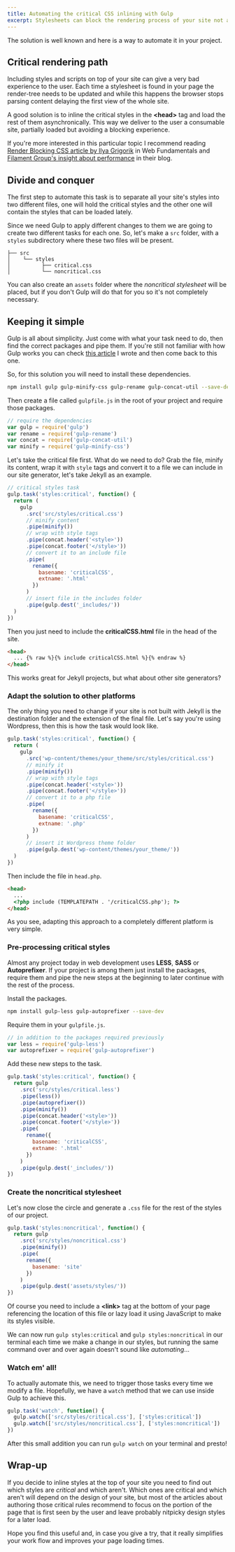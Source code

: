```yaml
---
title: Automating the critical CSS inlining with Gulp
excerpt: Stylesheets can block the rendering process of your site not allowing the user to see the content while all the resources are being loaded.
---
```


The solution is well known and here is a way to automate it in your project.

## Critical rendering path

Including styles and scripts on top of your site can give a very bad experience to the user. Each time a stylesheet is found in your page the render-tree needs to be updated and while this happens the browser stops parsing content delaying the first view of the whole site.

A good solution is to inline the critical styles in the **&lt;head&gt;** tag and load the rest of them asynchronically. This way we deliver to the user a consumable site, partially loaded but avoiding a blocking experience.

If you're more interested in this particular topic I recommend reading <a href="https://developers.google.com/web/fundamentals/performance/critical-rendering-path/render-blocking-css" target="_blank">Render Blocking CSS article by Ilya Grigorik</a> in Web Fundamentals and <a href="https://www.filamentgroup.com/lab/performance-rwd.html" target="_blank">Filament Group's insight about performance</a> in their blog.

## Divide and conquer

The first step to automate this task is to separate all your site's styles into two different files, one will hold the critical styles and the other one will contain the styles that can be loaded lately.

Since we need Gulp to apply different changes to them we are going to create two different tasks for each one. So, let's make a `src` folder, with a `styles` subdirectory where these two files will be present.

```
├── src
│    └── styles
│          ├── critical.css
│          └── noncritical.css
```

You can also create an `assets` folder where the _noncritical stylesheet_ will be placed, but if you don't Gulp will do that for you so it's not completely necessary.

## Keeping it simple

Gulp is all about simplicity. Just come with what your task need to do, then find the correct packages and pipe them. If you're still not familiar with how Gulp works you can check <a href="http://jeremenichelli.github.io/2015/05/using-gulp/" target="_blank">this article</a> I wrote and then come back to this one.

So, for this solution you will need to install these dependencies.

```bash
npm install gulp gulp-minify-css gulp-rename gulp-concat-util --save-dev
```

Then create a file called `gulpfile.js` in the root of your project and require those packages.

```js
// require the dependencies
var gulp = require('gulp')
var rename = require('gulp-rename')
var concat = require('gulp-concat-util')
var minify = require('gulp-minify-css')
```

Let's take the critical file first. What do we need to do? Grab the file, minify its content, wrap it with `style` tags and convert it to a file we can include in our site generator, let's take Jekyll as an example.

```js
// critical styles task
gulp.task('styles:critical', function() {
  return (
    gulp
      .src('src/styles/critical.css')
      // minify content
      .pipe(minify())
      // wrap with style tags
      .pipe(concat.header('<style>'))
      .pipe(concat.footer('</style>'))
      // convert it to an include file
      .pipe(
        rename({
          basename: 'criticalCSS',
          extname: '.html'
        })
      )
      // insert file in the includes folder
      .pipe(gulp.dest('_includes/'))
  )
})
```

Then you just need to include the **criticalCSS.html** file in the head of the site.

```html
<head>
  ... {% raw %}{% include criticalCSS.html %}{% endraw %}
</head>
```

This works great for Jekyll projects, but what about other site generators?

### Adapt the solution to other platforms

The only thing you need to change if your site is not built with Jekyll is the destination folder and the extension of the final file. Let's say you're using Wordpress, then this is how the task would look like.

```js
gulp.task('styles:critical', function() {
  return (
    gulp
      .src('wp-content/themes/your_theme/src/styles/critical.css')
      // minify it
      .pipe(minify())
      // wrap with style tags
      .pipe(concat.header('<style>'))
      .pipe(concat.footer('</style>'))
      // convert it to a php file
      .pipe(
        rename({
          basename: 'criticalCSS',
          extname: '.php'
        })
      )
      // insert it Wordpress theme folder
      .pipe(gulp.dest('wp-content/themes/your_theme/'))
  )
})
```

Then include the file in `head.php`.

```html
<head>
  ...
  <?php include (TEMPLATEPATH . '/criticalCSS.php'); ?>
</head>
```

As you see, adapting this approach to a completely different platform is very simple.

### Pre-processing critical styles

Almost any project today in web development uses **LESS**, **SASS** or **Autoprefixer**. If your project is among them just install the packages, require them and pipe the new steps at the beginning to later continue with the rest of the process.

Install the packages.

```bash
npm install gulp-less gulp-autoprefixer --save-dev
```

Require them in your `gulpfile.js`.

```js
// in addition to the packages required previously
var less = require('gulp-less')
var autoprefixer = require('gulp-autoprefixer')
```

Add these new steps to the task.

```js
gulp.task('styles:critical', function() {
  return gulp
    .src('src/styles/critical.less')
    .pipe(less())
    .pipe(autoprefixer())
    .pipe(minify())
    .pipe(concat.header('<style>'))
    .pipe(concat.footer('</style>'))
    .pipe(
      rename({
        basename: 'criticalCSS',
        extname: '.html'
      })
    )
    .pipe(gulp.dest('_includes/'))
})
```

### Create the noncritical stylesheet

Let's now close the circle and generate a `.css` file for the rest of the styles of our project.

```js
gulp.task('styles:noncritical', function() {
  return gulp
    .src('src/styles/noncritical.css')
    .pipe(minify())
    .pipe(
      rename({
        basename: 'site'
      })
    )
    .pipe(gulp.dest('assets/styles/'))
})
```

Of course you need to include a **&lt;link&gt;** tag at the bottom of your page referencing the location of this file or lazy load it using JavaScript to make its styles visible.

We can now run `gulp styles:critical` and `gulp styles:noncritical` in our terminal each time we make a change in our styles, but running the same command over and over again doesn't sound like _automating_...

### Watch em' all!

To actually automate this, we need to trigger those tasks every time we modify a file. Hopefully, we have a `watch` method that we can use inside Gulp to achieve this.

```js
gulp.task('watch', function() {
  gulp.watch(['src/styles/critical.css'], ['styles:critical'])
  gulp.watch(['src/styles/noncritical.css'], ['styles:noncritical'])
})
```

After this small addition you can run `gulp watch` on your terminal and presto!

## Wrap-up

If you decide to inline styles at the top of your site you need to find out which styles are _critical_ and which aren't. Which ones are critical and which aren't will depend on the design of your site, but most of the articles about authoring those critical rules recommend to focus on the portion of the page that is first seen by the user and leave probably nitpicky design styles for a later load.

Hope you find this useful and, in case you give a try, that it really simplifies your work flow and improves your page loading times.
